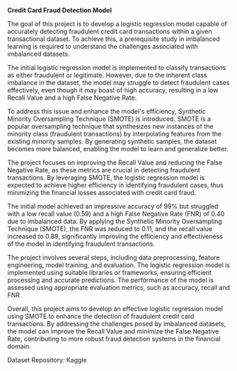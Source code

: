 **Credit Card Fraud Detection Model**

The goal of this project is to develop a logistic regression model capable of accurately detecting fraudulent credit card transactions within a given transactional dataset. To achieve this, a prerequisite study in imbalanced learning is required to understand the challenges associated with imbalanced datasets.

The initial logistic regression model is implemented to classify transactions as either fraudulent or legitimate. However, due to the inherent class imbalance in the dataset, the model may struggle to detect fraudulent cases effectively, even though it may boast of high accuracy, resulting in a low Recall Value and a high False Negative Rate.

To address this issue and enhance the model's efficiency, Synthetic Minority Oversampling Technique (SMOTE) is introduced. SMOTE is a popular oversampling technique that synthesizes new instances of the minority class (fraudulent transactions) by interpolating features from the existing minority samples. By generating synthetic samples, the dataset becomes more balanced, enabling the model to learn and generalize better.

The project focuses on improving the Recall Value and reducing the False Negative Rate, as these metrics are crucial in detecting fraudulent transactions. By leveraging SMOTE, the logistic regression model is expected to achieve higher efficiency in identifying fraudulent cases, thus minimizing the financial losses associated with credit card fraud.

The initial model achieved an impressive accuracy of 99% but struggled with a low recall value (0.59) and a high False Negative Rate (FNR) of 0.40 due to imbalanced data. By applying the Synthetic Minority Oversampling Technique (SMOTE), the FNR was reduced to 0.11, and the recall value increased to 0.89, significantly improving the efficiency and effectiveness of the model in identifying fraudulent transactions.

The project involves several steps, including data preprocessing, feature engineering, model training, and evaluation. The logistic regression model is implemented using suitable libraries or frameworks, ensuring efficient processing and accurate predictions. The performance of the model is assessed using appropriate evaluation metrics, such as accuracy, recall and FNR

Overall, this project aims to develop an effective logistic regression model using SMOTE to enhance the detection of fraudulent credit card transactions. By addressing the challenges posed by imbalanced datasets, the model can improve the Recall Value and minimize the False Negative Rate, contributing to more robust fraud detection systems in the financial domain.

Dataset Repository: Kaggle
